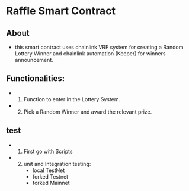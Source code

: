 # Raffle Smart Contract

## About

- this smart contract uses chainlink VRF system for creating a Random Lottery Winner and   chainlink automation (Keeper) for winners announcement.

## Functionalities:

- 1. Function to enter in the Lottery System.
- 2. Pick a Random Winner and award the relevant prize.

## test

- 1.  First go with Scripts
- 2.  unit and Integration testing:
      - local TestNet
      - forked Testnet
      - forked Mainnet
